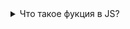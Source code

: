 <details>
<summary>
Что такое фукция в JS?
</summary>

## Функция JS — это блок кода, предназначенный для выполнения определенной задачи.
## Функция JS выполняется, когда что-то ее вызывает.
![1_rKh3cyJTRkCoQ12HXeUAQw](https://github.com/user-attachments/assets/1e1ecb25-1bb7-4408-8ac6-215598158c6a)

</details>
